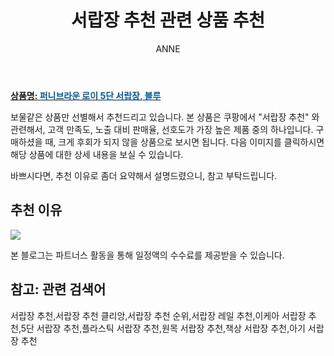 ﻿---
layout: post
title:  "서랍장 추천 관련 상품 추천"
author: ANNE
categories: [ 가구/인테리어 ]
tags: [서랍장 추천,서랍장 추천 클리앙,서랍장 추천 순위,서랍장 레일 추천,이케아 서랍장 추천,5단 서랍장 추천,플라스틱 서랍장 추천,원목 서랍장 추천,책상 서랍장 추천,아기 서랍장 추천]
image: https://static.coupangcdn.com/image/vendor_inventory/images/2017/11/28/17/9/c81776f8-4475-4b3b-813b-e68f60ec2d6f.jpg 
description: "쿠팡에서 서랍장 추천 관련 상품으로 가장 고객 선호도가 높은 제품 중 하나입니다."
---

<a href="https://link.coupang.com/re/AFFSDP?lptag=AF5184500&pageKey=50243690&itemId=177038480&vendorItemId=3423148689&traceid=V0-153-ca682cdbcbd80322"><b>상품명: <font color='#01579B'>퍼니브라운 로이 5단 서랍장, 블루</font></b></a>

보물같은 상품만 선별해서 추천드리고 있습니다.
본 상품은 쿠팡에서 "서랍장 추천" 와 관련해서, 고객 만족도, 노출 대비 판매율, 선호도가 가장 높은 제품 중의 하나입니다.
구매하셨을 때, 크게 후회가 되지 않을 상품으로 보시면 됩니다. 
다음 이미지를 클릭하시면 해당 상품에 대한 상세 내용을 보실 수 있습니다.

바쁘시다면, 추천 이유로 좀더 요약해서 설명드렸으니, 참고 부탁드립니다.

## 추천 이유 

<a href="https://link.coupang.com/re/AFFSDP?lptag=AF5184500&pageKey=50243690&itemId=177038480&vendorItemId=3423148689&traceid=V0-153-ca682cdbcbd80322"><img src="https://thumbnail7.coupangcdn.com/thumbnails/remote/q89/image/vendor_inventory/images/2017/11/28/17/4/82b540c3-46b7-4ec2-aa50-6130f54257be.jpg"></a> 

본 블로그는 파트너스 활동을 통해 일정액의 수수료를 제공받을 수 있습니다.

## 참고: 관련 검색어    
서랍장 추천,서랍장 추천 클리앙,서랍장 추천 순위,서랍장 레일 추천,이케아 서랍장 추천,5단 서랍장 추천,플라스틱 서랍장 추천,원목 서랍장 추천,책상 서랍장 추천,아기 서랍장 추천